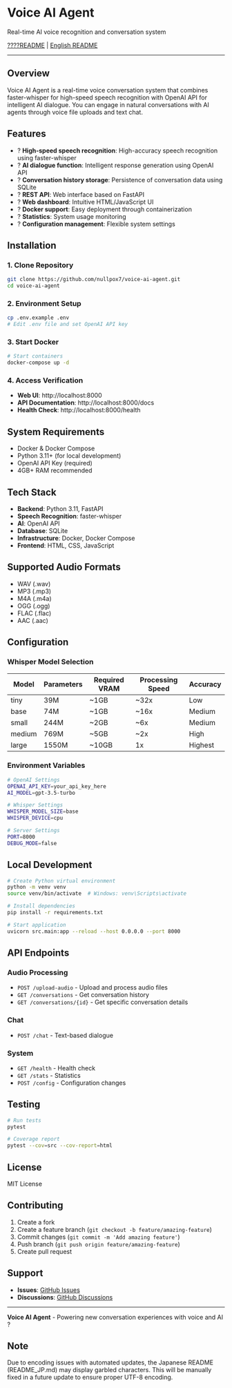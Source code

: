 # Voice AI Agent

Real-time AI voice recognition and conversation system

[????README](README_JP.md) | [English README](README.md)

---

## Overview

Voice AI Agent is a real-time voice conversation system that combines faster-whisper for high-speed speech recognition with OpenAI API for intelligent AI dialogue. You can engage in natural conversations with AI agents through voice file uploads and text chat.

## Features

- ? **High-speed speech recognition**: High-accuracy speech recognition using faster-whisper
- ? **AI dialogue function**: Intelligent response generation using OpenAI API
- ? **Conversation history storage**: Persistence of conversation data using SQLite
- ? **REST API**: Web interface based on FastAPI
- ? **Web dashboard**: Intuitive HTML/JavaScript UI
- ? **Docker support**: Easy deployment through containerization
- ? **Statistics**: System usage monitoring
- ? **Configuration management**: Flexible system settings

## Installation

### 1. Clone Repository

```bash
git clone https://github.com/nullpox7/voice-ai-agent.git
cd voice-ai-agent
```

### 2. Environment Setup

```bash
cp .env.example .env
# Edit .env file and set OpenAI API key
```

### 3. Start Docker

```bash
# Start containers
docker-compose up -d
```

### 4. Access Verification

- **Web UI**: http://localhost:8000
- **API Documentation**: http://localhost:8000/docs
- **Health Check**: http://localhost:8000/health

## System Requirements

- Docker & Docker Compose
- Python 3.11+ (for local development)
- OpenAI API Key (required)
- 4GB+ RAM recommended

## Tech Stack

- **Backend**: Python 3.11, FastAPI
- **Speech Recognition**: faster-whisper
- **AI**: OpenAI API
- **Database**: SQLite
- **Infrastructure**: Docker, Docker Compose
- **Frontend**: HTML, CSS, JavaScript

## Supported Audio Formats

- WAV (.wav)
- MP3 (.mp3)
- M4A (.m4a)
- OGG (.ogg)
- FLAC (.flac)
- AAC (.aac)

## Configuration

### Whisper Model Selection

| Model | Parameters | Required VRAM | Processing Speed | Accuracy |
|-------|------------|---------------|------------------|----------|
| tiny | 39M | ~1GB | ~32x | Low |
| base | 74M | ~1GB | ~16x | Medium |
| small | 244M | ~2GB | ~6x | Medium |
| medium | 769M | ~5GB | ~2x | High |
| large | 1550M | ~10GB | 1x | Highest |

### Environment Variables

```bash
# OpenAI Settings
OPENAI_API_KEY=your_api_key_here
AI_MODEL=gpt-3.5-turbo

# Whisper Settings
WHISPER_MODEL_SIZE=base
WHISPER_DEVICE=cpu

# Server Settings
PORT=8000
DEBUG_MODE=false
```

## Local Development

```bash
# Create Python virtual environment
python -m venv venv
source venv/bin/activate  # Windows: venv\Scripts\activate

# Install dependencies
pip install -r requirements.txt

# Start application
uvicorn src.main:app --reload --host 0.0.0.0 --port 8000
```

## API Endpoints

### Audio Processing
- `POST /upload-audio` - Upload and process audio files
- `GET /conversations` - Get conversation history
- `GET /conversations/{id}` - Get specific conversation details

### Chat
- `POST /chat` - Text-based dialogue

### System
- `GET /health` - Health check
- `GET /stats` - Statistics
- `POST /config` - Configuration changes

## Testing

```bash
# Run tests
pytest

# Coverage report
pytest --cov=src --cov-report=html
```

## License

MIT License

## Contributing

1. Create a fork
2. Create a feature branch (`git checkout -b feature/amazing-feature`)
3. Commit changes (`git commit -m 'Add amazing feature'`)
4. Push branch (`git push origin feature/amazing-feature`)
5. Create pull request

## Support

- **Issues**: [GitHub Issues](https://github.com/nullpox7/voice-ai-agent/issues)
- **Discussions**: [GitHub Discussions](https://github.com/nullpox7/voice-ai-agent/discussions)

---

**Voice AI Agent** - Powering new conversation experiences with voice and AI ?

## Note

Due to encoding issues with automated updates, the Japanese README (README_JP.md) may display garbled characters. This will be manually fixed in a future update to ensure proper UTF-8 encoding.
